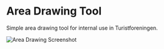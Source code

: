 Area Drawing Tool
=================

Simple area drawing tool for internal use in Turistforeningen.

![Area Drawing Screenshot](https://raw.github.com/Turistforeningen/area-drawing/gh-pages/img/area-drawing.png)
